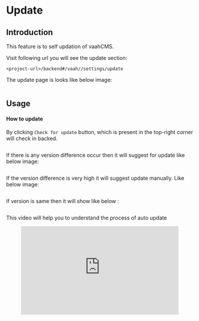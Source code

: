 # Update

[comment]: <> ([[toc]])

## Introduction

This feature is to self updation of vaahCMS. 

Visit following url you will see the update section:
```
<project-url>/backend#/vaah//settings/update
```
The update page is looks like below image:

<img :src="$withBase('/images/update-setting-1.png')">

## Usage

#### How to update

By clicking `Check for update` button, which is present in the top-right corner will check in backed.

<img :src="$withBase('/images/update-setting-2.png')">

If there is any version difference occur then it will suggest for update like below image:

<img :src="$withBase('/images/update-setting-3.png')">

If the version difference is very high it will suggest update manually. Like below image:

<img :src="$withBase('/images/update-setting-4.png')">

If version is same then it will show like below :

<img :src="$withBase('/images/update-setting-5.png')">

This video will help you to understand the process of auto update

<figure>
  <iframe src="https://img-v4.getdemo.dev/screenshot/chrome_cAoLQPpcOd.mp4" frameborder="0" allowfullscreen="true" style="width: 100%; aspect-ratio: 16/9;"> </iframe>
</figure>


